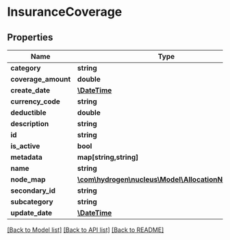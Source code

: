 # InsuranceCoverage

## Properties
Name | Type | Description | Notes
------------ | ------------- | ------------- | -------------
**category** | **string** | category | [optional] 
**coverage_amount** | **double** | coverageAmount | 
**create_date** | [**\DateTime**](\DateTime.md) |  | [optional] 
**currency_code** | **string** | currencyCode | 
**deductible** | **double** | deductible | [optional] 
**description** | **string** | description | [optional] 
**id** | **string** |  | [optional] 
**is_active** | **bool** | is_active | [optional] 
**metadata** | **map[string,string]** |  | [optional] 
**name** | **string** | name | 
**node_map** | [**\com\hydrogen\nucleus\Model\AllocationNodeMap[]**](AllocationNodeMap.md) |  | [optional] 
**secondary_id** | **string** |  | [optional] 
**subcategory** | **string** | subcategory | [optional] 
**update_date** | [**\DateTime**](\DateTime.md) |  | [optional] 

[[Back to Model list]](../README.md#documentation-for-models) [[Back to API list]](../README.md#documentation-for-api-endpoints) [[Back to README]](../README.md)



